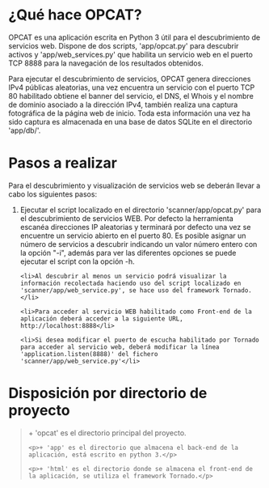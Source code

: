<h1>¿Qué hace OPCAT?</h1>

<p>OPCAT es una aplicación escrita en Python 3 útil para el descubrimiento de servicios web. Dispone de dos scripts, 'app/opcat.py' para descubrir activos y 'app/web_services.py' que habilita un servicio web en el puerto TCP 8888 para la navegación de los resultados obtenidos.</p>
<p>Para ejecutar el descubrimiento de servicios, OPCAT genera direcciones IPv4 públicas aleatorias, una vez encuentra un servicio con el puerto TCP 80 habilitado obtiene el banner del servicio, el DNS, el Whois y el nombre de dominio asociado a la dirección IPv4, también realiza una captura fotográfica de la página web de inicio. Toda esta información una vez ha sido captura es almacenada en una base de datos SQLite en el directorio 'app/db/'.</p>


<h1>Pasos a realizar</h1>

<p>Para el descubrimiento y visualización de servicios web se deberán llevar a cabo los siguientes pasos:</p>
<ol>
	<li>Ejecutar el script localizado en el directorio 'scanner/app/opcat.py' para el descubrimiento de servicios WEB. Por defecto la herramienta escanéa direcciones IP aleatorias y terminará por defecto una vez se encuentre un servicio abierto en el puerto 80. Es posible asignar un número de servicios a descubrir indicando un valor número entero con la opción "-i", además para ver las diferentes opciones se puede ejecutar el script con la opción -h.</li>

	<li>Al descubrir al menos un servicio podrá visualizar la información recolectada haciendo uso del script localizado en 'scanner/app/web_service.py', se hace uso del framework Tornado.</li>

	<li>Para acceder al servicio WEB habilitado como Front-end de la aplicación deberá acceder a la siguiente URL, http://localhost:8888</li>

	<li>Si desea modificar el puerto de escucha habilitado por Tornado para acceder al servicio web, deberá modificar la línea 'application.listen(8888)' del fichero 'scanner/app/web_service.py'</li>
</ol>
	
<h1>Disposición por directorio de proyecto</h1>
<blockquote>
	<p>+ 'opcat' es el directorio principal del proyecto.</p>
	
	<p>+ 'app' es el directorio que almacena el back-end de la aplicación, está escrito en python 3.</p>
	
	<p>+ 'html' es el directorio donde se almacena el front-end de la aplicación, se utiliza el framework Tornado.</p>
</blockquote>
